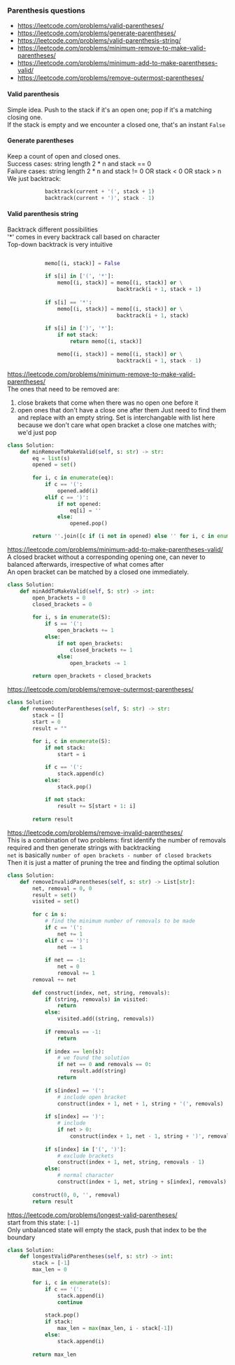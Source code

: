 ### Parenthesis questions

* https://leetcode.com/problems/valid-parentheses/
* https://leetcode.com/problems/generate-parentheses/
* https://leetcode.com/problems/valid-parenthesis-string/
* https://leetcode.com/problems/minimum-remove-to-make-valid-parentheses/
* https://leetcode.com/problems/minimum-add-to-make-parentheses-valid/
* https://leetcode.com/problems/remove-outermost-parentheses/

#### Valid parenthesis <br />
Simple idea. Push to the stack if it's an open one; pop if it's a matching closing one. <br />
If the stack is empty and we encounter a closed one, that's an instant `False`

#### Generate parentheses
Keep a count of open and closed ones. <br />
Success cases: string length 2 * n and stack == 0 <br />
Failure cases: string length 2 * n and stack != 0 OR stack < 0 OR stack > n <br />
We just backtrack:
```py
            backtrack(current + '(', stack + 1)
            backtrack(current + ')', stack - 1)
```

#### Valid parenthesis string
Backtrack different possibilities <br />
'*' comes in every backtrack call based on character <br />
Top-down backtrack is very intuitive
```py

            memo[(i, stack)] = False
            
            if s[i] in ['(', '*']:
                memo[(i, stack)] = memo[(i, stack)] or \
                                   backtrack(i + 1, stack + 1)
            
            if s[i] == '*':
                memo[(i, stack)] = memo[(i, stack)] or \
                                   backtrack(i + 1, stack)
            
            if s[i] in [')', '*']:
                if not stack:
                    return memo[(i, stack)]

                memo[(i, stack)] = memo[(i, stack)] or \
                                   backtrack(i + 1, stack - 1)
```
https://leetcode.com/problems/minimum-remove-to-make-valid-parentheses/ <br />
The ones that need to be removed are:
1. close brakets that come when there was no open one before it 
2. open ones that don't have a close one after them
Just need to find them and replace with an empty string.
Set is interchangable with list here because we don't care what open bracket a close one matches with; we'd just pop
```py
class Solution:
    def minRemoveToMakeValid(self, s: str) -> str:
        eq = list(s)
        opened = set()
        
        for i, c in enumerate(eq):
            if c == '(':
                opened.add(i)
            elif c == ')':
                if not opened:
                    eq[i] = ''
                else:
                    opened.pop()

        return ''.join([c if (i not in opened) else '' for i, c in enumerate(eq)])
```
https://leetcode.com/problems/minimum-add-to-make-parentheses-valid/ <br />
A closed bracket without a corresponding opening one, can never to balanced afterwards, irrespective of what comes after <br />
An open bracket can be matched by a closed one immediately.
```py
class Solution:
    def minAddToMakeValid(self, S: str) -> int:
        open_brackets = 0
        closed_brackets = 0
        
        for i, s in enumerate(S):
            if s == '(':
                open_brackets += 1
            else:
                if not open_brackets:
                    closed_brackets += 1
                else:
                    open_brackets -= 1
        
        return open_brackets + closed_brackets
```

https://leetcode.com/problems/remove-outermost-parentheses/
```py
class Solution:
    def removeOuterParentheses(self, S: str) -> str:
        stack = []
        start = 0
        result = ""
        
        for i, c in enumerate(S):
            if not stack:
                start = i

            if c == '(':
                stack.append(c)
            else:
                stack.pop()
            
            if not stack:
                result += S[start + 1: i]
        
        return result            
```
https://leetcode.com/problems/remove-invalid-parentheses/ <br />
This is a combination of two problems: first identify the number of removals required and then generate strings with backtracking <br />
`net` is basically `number of open brackets - number of closed brackets` <br />
Then it is just a matter of pruning the tree and finding the optimal solution
```py
class Solution:
    def removeInvalidParentheses(self, s: str) -> List[str]:
        net, removal = 0, 0
        result = set()
        visited = set()
        
        for c in s:
            # find the minimum number of removals to be made
            if c == '(':
                net += 1
            elif c == ')':
                net -= 1
            
            if net == -1:
                net = 0
                removal += 1
        removal += net
        
        def construct(index, net, string, removals):
            if (string, removals) in visited:
                return 
            else:
                visited.add((string, removals))
            
            if removals == -1:
                return
            
            if index == len(s):
                # we found the solution
                if net == 0 and removals == 0:
                    result.add(string)
                return
            
            if s[index] == '(':
                # include open bracket
                construct(index + 1, net + 1, string + '(', removals)
            
            if s[index] == ')':
                # include 
                if net > 0:
                    construct(index + 1, net - 1, string + ')', removals)
            
            if s[index] in ['(', ')']:
                # exclude brackets
                construct(index + 1, net, string, removals - 1)
            else:
                # normal character
                construct(index + 1, net, string + s[index], removals)
        
        construct(0, 0, '', removal)
        return result
```
https://leetcode.com/problems/longest-valid-parentheses/ <br />
start from this state: `[-1]` <br />
Only unbalanced state will empty the stack, push that index to be the boundary <br />
```py
class Solution:
    def longestValidParentheses(self, s: str) -> int:
        stack = [-1]
        max_len = 0
        
        for i, c in enumerate(s):
            if c == '(':
                stack.append(i)
                continue
            
            stack.pop()
            if stack:
                max_len = max(max_len, i - stack[-1])
            else:
                stack.append(i)
        
        return max_len
```